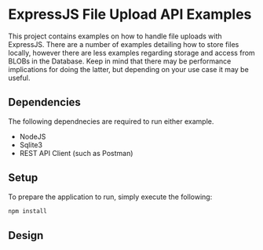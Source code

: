 # ExpressJS File Upload API Examples

This project contains examples on how to handle file uploads with ExpressJS. There are a number of examples detailing how to store files locally, however there are less examples regarding storage and access from BLOBs in the Database. Keep in mind that there may be performance implications for doing the latter, but depending on your use case it may be useful. 

## Dependencies

The following dependnecies are required to run either example.

* NodeJS
* Sqlite3
* REST API Client (such as Postman)

## Setup

To prepare the application to run,  simply execute the following:

```bash
npm install
```

## Design

